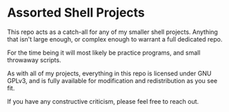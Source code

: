 # Assorted Shell Projects

This repo acts as a catch-all for any of my smaller shell projects. Anything that isn't large enough, or complex enough to warrant a full dedicated repo.

For the time being it will most likely be practice programs, and small throwaway scripts.

As with all of my projects, everything in this repo is licensed under GNU GPLv3, and is fully available for modification and redistribution as you see fit.

If you have any constructive criticism, please feel free to reach out.
